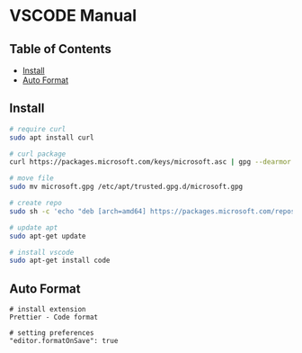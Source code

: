 # VSCODE Manual

## Table of Contents

* [Install](#install)
* [Auto Format](#auto-format)

## Install

```bash
# require curl
sudo apt install curl

# curl package
curl https://packages.microsoft.com/keys/microsoft.asc | gpg --dearmor > microsoft.gpg

# move file
sudo mv microsoft.gpg /etc/apt/trusted.gpg.d/microsoft.gpg

# create repo
sudo sh -c 'echo "deb [arch=amd64] https://packages.microsoft.com/repos/vscode stable main" > /etc/apt/sources.list.d/vscode.list'

# update apt
sudo apt-get update

# install vscode
sudo apt-get install code
```

## Auto Format

```
# install extension
Prettier - Code format

# setting preferences
"editor.formatOnSave": true
```
